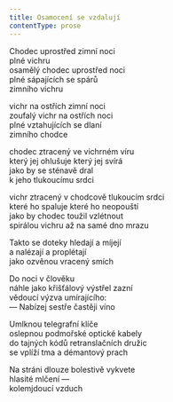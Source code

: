 ```yaml
---
title: Osamocení se vzdalují
contentType: prose
---
```


<section>

Chodec uprostřed zimní noci  
plné vichru  
osamělý chodec uprostřed noci  
plné sápajících se spárů  
zimního vichru

vichr na ostřích zimní noci  
zoufalý vichr na ostřích noci  
plné vztahujících se dlaní  
zimního chodce

chodec ztracený ve vichrném víru  
který jej ohlušuje který jej svírá  
jako by se sténavě dral  
k jeho tlukoucímu srdci

vichr ztracený v chodcově tlukoucím srdci  
které ho spaluje které ho neopouští  
jako by chodec toužil vzlétnout  
spirálou vichru až na samé dno mrazu

Takto se doteky hledají a míjejí  
a nalézají a proplétají  
jako ozvěnou vracený smích

Do noci v člověku  
náhle jako křišťálový výstřel zazní  
vědoucí výzva umírajícího:  
— Nabízej sestře častěji víno

Umlknou telegrafní klíče  
oslepnou podmořské optické kabely  
do tajných kódů retranslačních družic  
se vplíží tma a démantový prach

Na stráni dlouze bolestivě vykvete  
hlasité mlčení —  
kolemjdoucí vzduch

</section>
